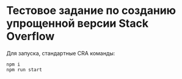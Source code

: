 # Тестовое задание по созданию упрощенной версии Stack Overflow

Для запуска, стандартные CRA команды:
```
npm i
npm run start
```
